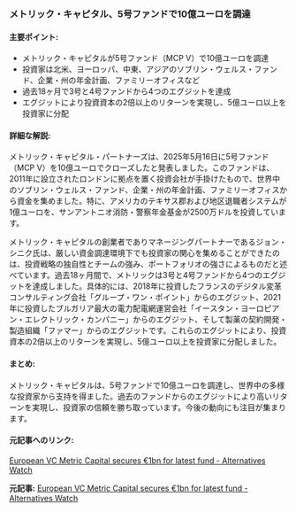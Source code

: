 ### メトリック・キャピタル、5号ファンドで10億ユーロを調達

#### 主要ポイント:
- メトリック・キャピタルが5号ファンド（MCP V）で10億ユーロを調達
- 投資家は北米、ヨーロッパ、中東、アジアのソブリン・ウェルス・ファンド、企業・州の年金計画、ファミリーオフィスなど
- 過去18ヶ月で3号と4号ファンドから4つのエグジットを達成
- エグジットにより投資資本の2倍以上のリターンを実現し、5億ユーロ以上を投資家に分配

#### 詳細な解説:
メトリック・キャピタル・パートナーズは、2025年5月16日に5号ファンド（MCP V）を10億ユーロでクローズしたと発表しました。このファンドは、2011年に設立されたロンドンに拠点を置く投資会社が手掛けたもので、世界中のソブリン・ウェルス・ファンド、企業・州の年金計画、ファミリーオフィスから資金を集めました。特に、アメリカのテキサス郡および地区退職者システムが1億ユーロを、サンアントニオ消防・警察年金基金が2500万ドルを投資しています。

メトリック・キャピタルの創業者でありマネージングパートナーであるジョン・シニク氏は、厳しい資金調達環境下でも投資家の関心を集めることができたのは、投資戦略の独自性とチームの強み、ポートフォリオの強さによるものだと述べています。過去18ヶ月間で、メトリックは3号と4号ファンドから4つのエグジットを達成しました。具体的には、2018年に投資したフランスのデジタル変革コンサルティング会社「グループ・ワン・ポイント」からのエグジット、2021年に投資したブルガリア最大の電力配電網運営会社「イースタン・ヨーロピアン・エレクトリック・カンパニー」からのエグジット、そして製薬の契約開発・製造組織「ファマー」からのエグジットです。これらのエグジットにより、投資資本の2倍以上のリターンを実現し、5億ユーロ以上を投資家に分配しました。

#### まとめ:
メトリック・キャピタルは、5号ファンドで10億ユーロを調達し、世界中の多様な投資家から支持を得ました。過去のファンドからのエグジットにより高いリターンを実現し、投資家の信頼を勝ち取っています。今後の動向にも注目が集まります。

#### 元記事へのリンク:
[European VC Metric Capital secures €1bn for latest fund - Alternatives Watch](リンク先URL)

**元記事:** [European VC Metric Capital secures €1bn for latest fund - Alternatives Watch](https://www.alternativeswatch.com/2025/05/16/european-vc-metric-capital-closes-mcp-v-fund/)